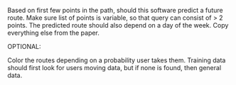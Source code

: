 Based on first few points in the path, should this software predict a future route.
Make sure list of points is variable, so that query can consist of > 2 points.
The predicted route should also depend on a day of the week.
Copy everything else from the paper.

OPTIONAL:

Color the routes depending on a probability user takes them.
Training data should first look for users moving data, but if none is found, then general data.